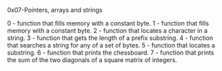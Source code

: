 0x07-Pointers, arrays and strings

0 - function that fills memory with a constant byte.
1 - function that fills memory with a constant byte.
2 - function that locates a character in a string.
3 - function that gets the length of a prefix substring.
4 - function that searches a string for any of a set of bytes.
5 - function that locates a substring.
6 - function that prints the chessboard.
7 - function that prints the sum of the two diagonals of a square matrix of integers.
